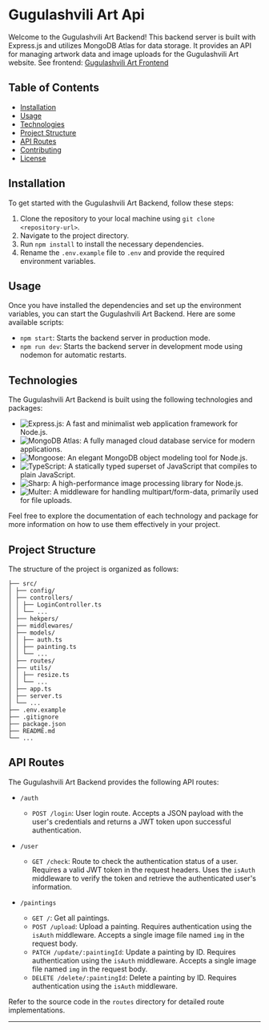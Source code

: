 # Gugulashvili Art Api

Welcome to the Gugulashvili Art Backend! This backend server is built with Express.js and utilizes MongoDB Atlas for data storage. It provides an API for managing artwork data and image uploads for the Gugulashvili Art website.
See frontend: [Gugulashvili Art Frontend](https://github.com/geo318/zuragugulashvili-art)


## Table of Contents

- [Installation](#installation)
- [Usage](#usage)
- [Technologies](#technologies)
- [Project Structure](#project-structure)
- [API Routes](#api-routes)
- [Contributing](#contributing)
- [License](#license)

## Installation

To get started with the Gugulashvili Art Backend, follow these steps:

1. Clone the repository to your local machine using `git clone <repository-url>`.
2. Navigate to the project directory.
3. Run `npm install` to install the necessary dependencies.
4. Rename the `.env.example` file to `.env` and provide the required environment variables.

## Usage

Once you have installed the dependencies and set up the environment variables, you can start the Gugulashvili Art Backend. Here are some available scripts:

- `npm start`: Starts the backend server in production mode.
- `npm run dev`: Starts the backend server in development mode using nodemon for automatic restarts.

## Technologies

The Gugulashvili Art Backend is built using the following technologies and packages:

- ![Express.js](https://img.shields.io/badge/-Express.js-000?logo=express&logoColor=white): A fast and minimalist web application framework for Node.js.
- ![MongoDB Atlas](https://img.shields.io/badge/-MongoDB%20Atlas-47A248?logo=mongodb&logoColor=white): A fully managed cloud database service for modern applications.
- ![Mongoose](https://img.shields.io/badge/-Mongoose-47A248?logo=mongoose&logoColor=white): An elegant MongoDB object modeling tool for Node.js.
- ![TypeScript](https://img.shields.io/badge/-TypeScript-007ACC?logo=typescript&logoColor=white): A statically typed superset of JavaScript that compiles to plain JavaScript.
- ![Sharp](https://img.shields.io/badge/-Sharp-713C94?logo=sharp&logoColor=white): A high-performance image processing library for Node.js.
- ![Multer](https://img.shields.io/badge/-Multer-FFD700?logo=node.js&logoColor=white): A middleware for handling multipart/form-data, primarily used for file uploads.

Feel free to explore the documentation of each technology and package for more information on how to use them effectively in your project.

## Project Structure

The structure of the project is organized as follows:

```
├── src/
│ ├── config/
│ ├── controllers/
│ │ ├── LoginController.ts
│ │ └── ...
│ ├── hekpers/
│ ├── middlewares/
│ ├── models/
│ │ ├── auth.ts
│ │ ├── painting.ts
│ │ └── ...
│ ├── routes/
│ ├── utils/
│ │ ├── resize.ts
│ │ └── ...
│ ├── app.ts
│ ├── server.ts
│ └── ...
├── .env.example
├── .gitignore
├── package.json
├── README.md
└── ...
```

## API Routes

The Gugulashvili Art Backend provides the following API routes:

- `/auth`
  - `POST /login`: User login route. Accepts a JSON payload with the user's credentials and returns a JWT token upon successful authentication.
  
- `/user`
  - `GET /check`: Route to check the authentication status of a user. Requires a valid JWT token in the request headers. Uses the `isAuth` middleware to verify the token and retrieve the authenticated user's information.

- `/paintings`
  - `GET /`: Get all paintings.
  - `POST /upload`: Upload a painting. Requires authentication using the `isAuth` middleware. Accepts a single image file named `img` in the request body.
  - `PATCH /update/:paintingId`: Update a painting by ID. Requires authentication using the `isAuth` middleware. Accepts a single image file named `img` in the request body.
  - `DELETE /delete/:paintingId`: Delete a painting by ID. Requires authentication using the `isAuth` middleware.

Refer to the source code in the `routes` directory for detailed route implementations.

---



